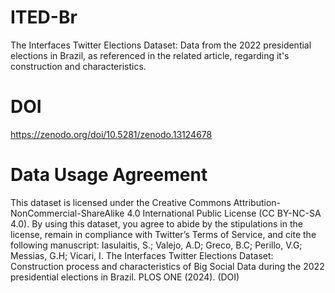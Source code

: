 # ITED-Br
The Interfaces Twitter Elections Dataset: Data from the 2022 presidential elections in Brazil, as referenced in the related article, regarding it's construction and characteristics.

# DOI
https://zenodo.org/doi/10.5281/zenodo.13124678

# Data Usage Agreement
This dataset is licensed under the Creative Commons Attribution-NonCommercial-ShareAlike 4.0 International Public License (CC BY-NC-SA 4.0). By using this dataset, you agree to abide by the stipulations in the license, remain in compliance with Twitter’s Terms of Service, and cite the following manuscript:
Iasulaitis, S.; Valejo, A.D; Greco, B.C; Perillo, V.G; Messias, G.H; Vicari, I. The Interfaces Twitter Elections Dataset: Construction process and characteristics of Big Social Data during the 2022 presidential elections in Brazil. PLOS ONE (2024). (DOI)
